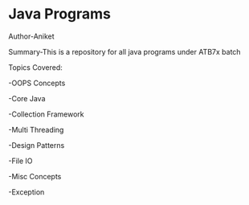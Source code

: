 # Java Programs

Author-Aniket

Summary-This is a repository for all java programs under ATB7x batch

Topics Covered:

-OOPS Concepts

-Core Java

-Collection Framework

-Multi Threading

-Design Patterns

-File IO

-Misc Concepts

-Exception